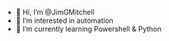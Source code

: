 - 👋 Hi, I’m @JimGMitchell
- 👀 I’m interested in automation
- 🌱 I’m currently learning Powershell & Python


<!---
JimGMitchell/JimGMitchell is a ✨ special ✨ repository because its `README.md` (this file) appears on your GitHub profile.
You can click the Preview link to take a look at your changes.
--->
